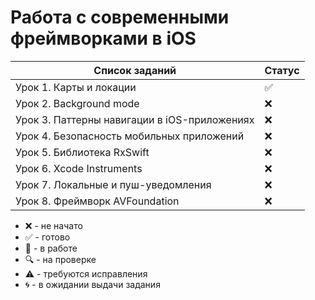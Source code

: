 # Работа с современными фреймворками в iOS

| Список заданий                               | Статус             |
| -------------------------------------------- | ------------------ |
| Урок 1. Карты и локации                      | :white_check_mark: |
| Урок 2. Background mode                      | :x:                |
| Урок 3. Паттерны навигации в iOS-приложениях | :x:                |
| Урок 4. Безопасность мобильных приложений    | :x:                |
| Урок 5. Библиотека RxSwift                   | :x:                |
| Урок 6. Xcode Instruments                    | :x:                |
| Урок 7. Локальные и пуш-уведомления          | :x:                |
| Урок 8. Фреймворк AVFoundation               | :x:                |

-   :x: - не начато
-   :white_check_mark: - готово
-   :memo: - в работе
-   :mag: - на проверке
-   :warning: - требуются исправления
-   :cyclone: - в ожидании выдачи задания
